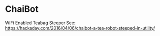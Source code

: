 # ChaiBot
WiFi Enabled Teabag Steeper
See: https://hackaday.com/2016/04/06/chaibot-a-tea-robot-steeped-in-utility/
